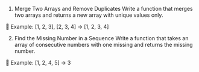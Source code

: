 1. Merge Two Arrays and Remove Duplicates
Write a function that merges two arrays and returns a new array with unique values only.

📝 Example:
[1, 2, 3], [2, 3, 4] → [1, 2, 3, 4]

2. Find the Missing Number in a Sequence
Write a function that takes an array of consecutive numbers with one missing and returns the missing number.

📝 Example:
[1, 2, 4, 5] → 3